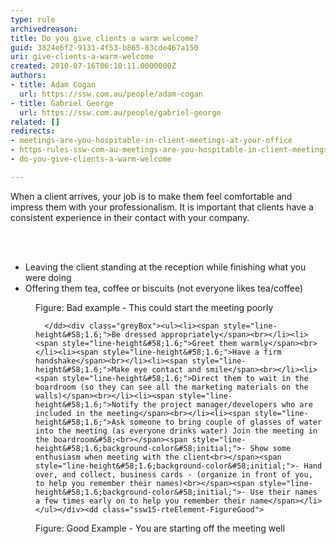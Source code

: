 ```yaml
---
type: rule
archivedreason: 
title: Do you give clients a warm welcome?
guid: 3824e6f2-9131-4f53-b865-83cde467a150
uri: give-clients-a-warm-welcome
created: 2010-07-16T06:10:11.0000000Z
authors:
- title: Adam Cogan
  url: https://ssw.com.au/people/adam-cogan
- title: Gabriel George
  url: https://ssw.com.au/people/gabriel-george
related: []
redirects:
- meetings-are-you-hospitable-in-client-meetings-at-your-office
- https-rules-ssw-com-au-meetings-are-you-hospitable-in-client-meetings-at-your-office
- do-you-give-clients-a-warm-welcome

---
```



<p>​When a client arrives, your job is to make them feel comfortable and impress them with your professionalism. It is important that clients have a consistent experience in their contact with your company.</p>
<br><excerpt class='endintro'></excerpt><br>
<div class="greyBox"><ul><li>Leaving the client standing at the reception while finishing what you were doing </li><li>Offering them tea, coffee or biscuits (not everyone likes tea/coffee) </li></ul></div><dd class="ssw15-rteElement-FigureBad">
Figure&#58; Bad example - This could start the meeting poorly ​ 

      </dd><div class="greyBox"><ul><li><span style="line-height&#58;1.6;">Be dressed appropriately</span><br></li><li><span style="line-height&#58;1.6;">Greet them warmly</span><br></li><li><span style="line-height&#58;1.6;">Have a firm handshake</span><br></li><li><span style="line-height&#58;1.6;">Make eye contact and smile</span><br></li><li><span style="line-height&#58;1.6;">Direct them to wait in the boardroom (so they can see all the marketing materials on the walls)</span><br></li><li><span style="line-height&#58;1.6;">Notify the project manager/developers who are included in the meeting</span><br></li><li><span style="line-height&#58;1.6;">Ask someone to bring couple of glasses of water into the meeting (as everyone drinks water) Join the meeting in the boardroom&#58;<br></span><span style="line-height&#58;1.6;background-color&#58;initial;">- Show some enthusiasm when meeting with the client<br></span><span style="line-height&#58;1.6;background-color&#58;initial;">- Hand over, and collect, business cards - (organize in front of you, to help you remember their names)<br></span><span style="line-height&#58;1.6;background-color&#58;initial;">- ​​Use their names a few times early on to help you remember their name​​</span></li></ul></div><dd class="ssw15-rteElement-FigureGood"> ​
​Figure&#58; Good Example - You are starting off the meeting well</dd>


